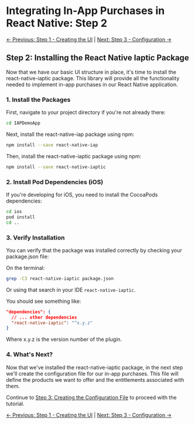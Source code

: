 # Integrating In-App Purchases in React Native: Step 2

[← Previous: Step 1 - Creating the UI](tutorial-step1.html) | [Next: Step 3 - Configuration →](tutorial-step3.html)

## Step 2: Installing the React Native Iaptic Package

Now that we have our basic UI structure in place, it's time to install the react-native-iaptic package. This library will provide all the functionality needed to implement in-app purchases in our React Native application.

### 1. Install the Packages

First, navigate to your project directory if you're not already there:

```bash
cd IAPDemoApp
```

Next, install the react-native-iap package using npm:

```bash
npm install --save react-native-iap
```

Then, install the react-native-iaptic package using npm:

```bash
npm install --save react-native-iaptic
```

### 2. Install Pod Dependencies (iOS)

If you're developing for iOS, you need to install the CocoaPods dependencies:

```bash
cd ios
pod install
cd ..
```

### 3. Verify Installation

You can verify that the package was installed correctly by checking your package.json file:

On the terminal:
```bash
grep -C3 react-native-iaptic package.json
```

Or using that search in your IDE `react-native-iaptic`.

You should see something like:

```json
"dependencies": {
  // ... other dependencies
  "react-native-iaptic": "^x.y.z"
}
```

Where x.y.z is the version number of the plugin.

### 4. What's Next?

Now that we've installed the react-native-iaptic package, in the next step we'll create the configuration file for our in-app purchases. This file will define the products we want to offer and the entitlements associated with them.

Continue to [Step 3: Creating the Configuration File](tutorial-step3.html) to proceed with the tutorial.

[← Previous: Step 1 - Creating the UI](tutorial-step1.html) | [Next: Step 3 - Configuration →](tutorial-step3.html) 